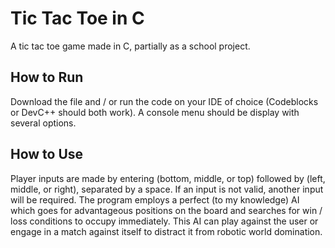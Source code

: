 # Tic Tac Toe in C

A tic tac toe game made in C, partially as a school project.

## How to Run

Download the file and / or run the code on your IDE of choice (Codeblocks or DevC++ should both work). A console menu should be display with several options.

## How to Use

Player inputs are made by entering (bottom, middle, or top) followed by (left, middle, or right), separated by a space. If an input is not valid, another input will be required. The program employs a perfect (to my knowledge) AI which goes for advantageous positions on the board and searches for win / loss conditions to occupy immediately. This AI can play against the user or engage in a match against itself to distract it from robotic world domination.

